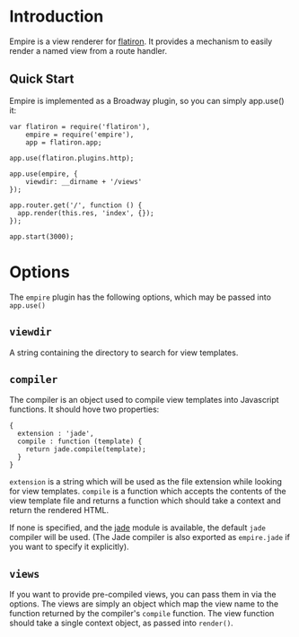 Introduction
============

Empire is a view renderer for [flatiron](http://flatironjs.org). It provides a mechanism
to easily render a named view from a route handler.

Quick Start
-----------

Empire is implemented as a Broadway plugin, so you can simply app.use() it:

    var flatiron = require('flatiron'),
        empire = require('empire'),
        app = flatiron.app;

    app.use(flatiron.plugins.http);

    app.use(empire, {
        viewdir: __dirname + '/views'
    });

    app.router.get('/', function () {
      app.render(this.res, 'index', {});
    });

    app.start(3000);

Options
=======

The `empire` plugin has the following options, which may be passed into `app.use()`

`viewdir`
---------

A string containing the directory to search for view templates.

`compiler`
----------

The compiler is an object used to compile view templates into Javascript functions. It
should hove two properties:

    {
      extension : 'jade',
      compile : function (template) {
        return jade.compile(template);
      }
    }

`extension` is a string which will be used as the file extension while looking for view
templates. `compile` is a function which accepts the contents of the view template file 
and returns a function which should take a context and return the rendered HTML.

If none is specified, and the [jade](http://jade-lang.org) module is available, the default
`jade` compiler will be used. (The Jade compiler is also exported as `empire.jade` if you
want to specify it explicitly).

`views`
-------

If you want to provide pre-compiled views, you can pass them in via the options. The views
are simply an object which map the view name to the function returned by the compiler's 
`compile` function. The view function should take a single context object, as passed into
`render()`.
